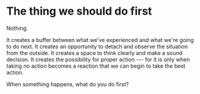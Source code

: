 # The thing we should do first

Nothing.

It creates a buffer between what we've experienced and what we're going to do next. It creates an opportunity to detach and observe the situation from the outside. It creates a space to think clearly and make a sound decision. It creates the possibility for proper action --- for it is only when taking no action becomes a reaction that we can begin to take the best action.

When something happens, what do you do first?
